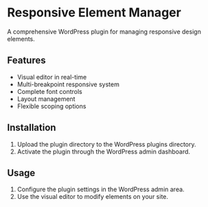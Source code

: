 # Responsive Element Manager
A comprehensive WordPress plugin for managing responsive design elements.

## Features
- Visual editor in real-time
- Multi-breakpoint responsive system
- Complete font controls
- Layout management
- Flexible scoping options

## Installation
1. Upload the plugin directory to the WordPress plugins directory.
2. Activate the plugin through the WordPress admin dashboard.

## Usage
1. Configure the plugin settings in the WordPress admin area.
2. Use the visual editor to modify elements on your site.
